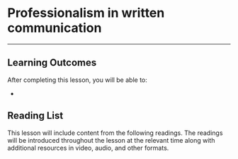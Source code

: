 # Professionalism in written communication

---

## Learning Outcomes

After completing this lesson, you will be able to:

- 

## Reading List

This lesson will include content from the following readings. The readings will be introduced throughout the lesson at the relevant time along with additional resources in video, audio, and other formats.
